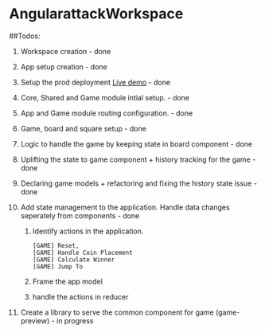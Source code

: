 # AngularattackWorkspace

##Todos:
1. Workspace creation - done
2. App setup creation - done
3. Setup the prod deployment [Live demo](https://mohanramphp.github.io/angularattack-workspace/) - done
4. Core, Shared and Game module intial setup. - done
5. App and Game module routing configuration. - done
6. Game, board and square setup - done
7. Logic to handle the game by keeping state in board component - done
8. Uplifting the state to game component + history tracking for the game - done
9. Declaring game models + refactoring and fixing the history state issue - done
10. Add state management to the application. Handle data changes seperately from components - done

    1. Identify actions in the application.
        ```
        [GAME] Reset,
        [GAME] Handle Coin Placement
        [GAME] Calculate Winner
        [GAME] Jump To
        ```

    2. Frame the app model
    3. handle the actions in reducer
11. Create a library to serve the common component for game (game-preview) - in progress
